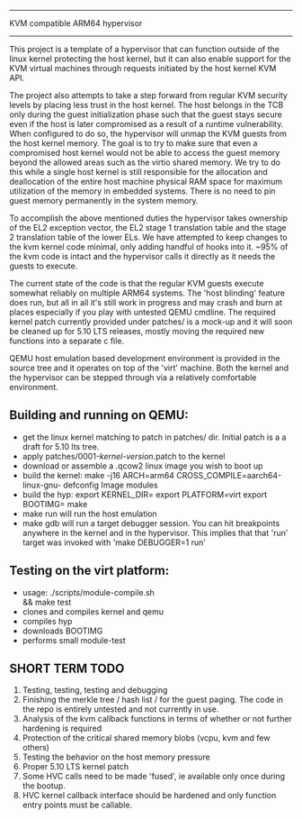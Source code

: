 ******************************************************************************
KVM compatible ARM64 hypervisor
******************************************************************************

This project is a template of a hypervisor that can function outside of the
linux kernel protecting the host kernel, but it can also enable support for
the KVM virtual machines through requests initiated by the host kernel KVM
API.

The project also attempts to take a step forward from regular KVM security
levels by placing less trust in the host kernel. The host belongs in the TCB
only during the guest initialization phase such that the guest stays secure
even if the host is later compromised as a result of a runtime vulnerability.
When configured to do so, the hypervisor will unmap the KVM guests from the
host kernel memory. The goal is to try to make sure that even a compromised
host kernel would not be able to access the guest memory beyond the allowed
areas such as the virtio shared memory. We try to do this while a single
host kernel is still responsible for the allocation and deallocation of the
entire host machine physical RAM space for maximum utilization of the memory
in embedded systems. There is no need to pin guest memory permanently in the
system memory.

To accomplish the above mentioned duties the hypervisor takes ownership of
the EL2 exception vector, the EL2 stage 1 translation table and the stage 2
translation table of the lower ELs. We have attempted to keep changes to the
kvm kernel code minimal, only adding handful of hooks into it. ~95% of the
kvm code is intact and the hypervisor calls it directly as it needs the
guests to execute.

The current state of the code is that the regular KVM guests execute somewhat
reliably on multiple ARM64 systems. The 'host blinding' feature does run, but
all in all it's still work in progress and may crash and burn at places
especially if you play with untested QEMU cmdline. The required kernel patch
currently provided under patches/ is a mock-up and it will soon be cleaned up
for 5.10 LTS releases, mostly moving the required new functions into a
separate c file.

QEMU host emulation based development environment is provided in the source
tree and it operates on top of the 'virt' machine. Both the kernel and the
hypervisor can be stepped through via a relatively comfortable environment.


Building and running on QEMU:
-----------------------------
- get the linux kernel matching to patch in patches/ dir. Initial patch is a
  a draft for 5.10 lts tree.
- apply patches/0001-*kernel-version*.patch to the kernel
- download or assemble a .qcow2 linux image you wish to boot up
- build the kernel:
  make -j16 ARCH=arm64 CROSS_COMPILE=aarch64-linux-gnu- defconfig Image modules
- build the hyp:
  export KERNEL_DIR=<kernel top level dir>
  export PLATFORM=virt
  export BOOTIMG=<image you want to boot as the host>
  make
- make run will run the host emulation
- make gdb will run a target debugger session. You can hit breakpoints anywhere
  in the kernel and in the hypervisor. This implies that that 'run' target was
  invoked with 'make DEBUGGER=1 run'


Testing on the virt platform:
-------------------------------------
- usage:
  ./scripts/module-compile.sh \
  && make test
- clones and compiles kernel and qemu
- compiles hyp
- downloads BOOTIMG
- performs small module-test


SHORT TERM TODO
----------------
1) Testing, testing, testing and debugging
2) Finishing the merkle tree / hash list / for the guest paging. The code in
   the repo is entirely untested and not currently in use.
3) Analysis of the kvm callback functions in terms of whether or not further
   hardening is required
4) Protection of the critical shared memory blobs (vcpu, kvm and few others)
5) Testing the behavior on the host memory pressure
6) Proper 5.10 LTS kernel patch
7) Some HVC calls need to be made 'fused', ie available only once during the
   bootup.
8) HVC kernel callback interface should be hardened and only function entry
   points must be callable.
